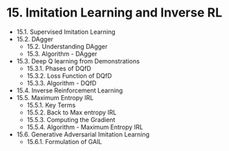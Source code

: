 # 15. Imitation Learning and Inverse RL
* 15.1. Supervised Imitation Learning
* 15.2. DAgger
   * 15.2. Understanding DAgger
   * 15.3. Algorithm - DAgger
* 15.3. Deep Q learning from Demonstrations
   * 15.3.1. Phases of DQfD
   * 15.3.2. Loss Function of DQfD
   * 15.3.3. Algorithm - DQfD
* 15.4. Inverse Reinforcement Learning
* 15.5. Maximum Entropy IRL
   * 15.5.1. Key Terms
   * 15.5.2. Back to Max entropy IRL
   * 15.5.3. Computing the Gradient
   * 15.5.4. Algorithm - Maximum Entropy IRL
* 15.6. Generative Adversarial Imitation Learning
   * 15.6.1. Formulation of GAIL